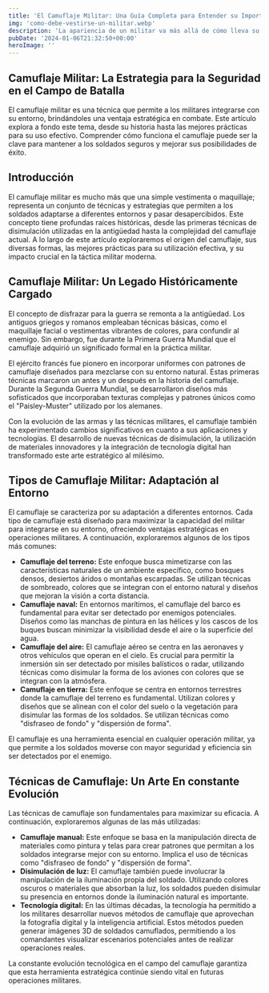 ```yaml
---
title: 'El Camuflaje Militar: Una Guía Completa para Entender su Importancia y Uso - Camuflaje Militar'
img: 'como-debe-vestirse-un-militar.webp'
description: 'La apariencia de un militar va más allá de cómo lleva su uniforme; su habilidad para camuflarse es fundamental. El camuflaje es una herramienta esencial para'
pubDate: '2024-01-06T21:32:50+00:00'
heroImage: ''
---
```

    
  ## Camuflaje Militar: La Estrategia para la Seguridad en el Campo de Batalla

El camuflaje militar es una técnica que permite a los militares integrarse con su entorno, brindándoles una ventaja estratégica en combate. Este artículo explora a fondo este tema, desde su historia hasta las mejores prácticas para su uso efectivo. Comprender cómo funciona el camuflaje puede ser la clave para mantener a los soldados seguros y mejorar sus posibilidades de éxito.

## Introducción
El camuflaje militar es mucho más que una simple vestimenta o maquillaje; representa un conjunto de técnicas y estrategias que permiten a los soldados adaptarse a diferentes entornos y pasar desapercibidos. Este concepto tiene profundas raíces históricas, desde las primeras técnicas de disimulación utilizadas en la antigüedad hasta la complejidad del camuflaje actual. A lo largo de este artículo exploraremos el origen del camuflaje, sus diversas formas, las mejores prácticas para su utilización efectiva, y su impacto crucial en la táctica militar moderna.

## Camuflaje Militar: Un Legado Históricamente Cargado
El concepto de disfrazar para la guerra se remonta a la antigüedad. Los antiguos griegos y romanos empleaban técnicas básicas, como el maquillaje facial o vestimentas vibrantes de colores, para confundir al enemigo. Sin embargo, fue durante la Primera Guerra Mundial que el camuflaje adquirió un significado formal en la práctica militar.

El ejército francés fue pionero en incorporar uniformes con patrones de camuflaje diseñados para mezclarse con su entorno natural. Estas primeras técnicas marcaron un antes y un después en la historia del camuflaje. Durante la Segunda Guerra Mundial, se desarrollaron diseños más sofisticados que incorporaban texturas complejas y patrones únicos como el "Paisley-Muster" utilizado por los alemanes. 

Con la evolución de las armas y las técnicas militares, el camuflaje también ha experimentado cambios significativos en cuanto a sus aplicaciones y tecnologías. El desarrollo de nuevas técnicas de disimulación, la utilización de materiales innovadores y la integración de tecnología digital han transformado este arte estratégico al milésimo.

## Tipos de Camuflaje Militar: Adaptación al Entorno
El camuflaje se caracteriza por su adaptación a diferentes entornos. Cada tipo de camuflaje está diseñado para maximizar la capacidad del militar para integrarse en su entorno, ofreciendo ventajas estratégicas en operaciones militares. A continuación, exploraremos algunos de los tipos más comunes:

* **Camuflaje del terreno:** Este enfoque busca mimetizarse con las características naturales de un ambiente específico, como bosques densos, desiertos áridos o montañas escarpadas. Se utilizan técnicas de sombreado, colores que se integran con el entorno natural y diseños que mejoran la visión a corta distancia.
* **Camuflaje naval:** En entornos marítimos, el camuflaje del barco es fundamental para evitar ser detectado por enemigos potenciales. Diseños como las manchas de pintura en las hélices y los cascos de los buques buscan minimizar la visibilidad desde el aire o la superficie del agua.
* **Camuflaje del aire:** El camuflaje aéreo se centra en las aeronaves y otros vehículos que operan en el cielo. Es crucial para permitir la inmersión sin ser detectado por misiles balísticos o radar, utilizando técnicas como disimular la forma de los aviones con colores que se integran con la atmósfera.
* **Camuflaje en tierra:** Este enfoque se centra en entornos terrestres donde la camuflaje del terreno es fundamental. Utilizan colores y diseños que se alinean con el color del suelo o la vegetación para disimular las formas de los soldados. Se utilizan técnicas como "disfraseo de fondo" y "dispersión de forma".

El camuflaje es una herramienta esencial en cualquier operación militar, ya que permite a los soldados moverse con mayor seguridad y eficiencia sin ser detectados por el enemigo.

## Técnicas de Camuflaje: Un Arte En constante Evolución
Las técnicas de camuflaje son fundamentales para maximizar su eficacia. A continuación, exploraremos algunas de las más utilizadas:

* **Camuflaje manual:** Este enfoque se basa en la manipulación directa de materiales como pintura y telas para crear patrones que permitan a los soldados integrarse mejor con su entorno. Implica el uso de técnicas como "disfraseo de fondo" y "dispersión de forma".
* **Disimulación de luz:** El camuflaje también puede involucrar la manipulación de la iluminación propia del soldado. Utilizando colores oscuros o materiales que absorban la luz, los soldados pueden disimular su presencia en entornos donde la iluminación natural es importante.
* **Tecnología digital:** En las últimas décadas, la tecnología ha permitido a los militares desarrollar nuevos métodos de camuflaje que aprovechan la fotografía digital y la inteligencia artificial. Estos métodos pueden generar imágenes 3D de soldados camuflados, permitiendo a los comandantes visualizar escenarios potenciales antes de realizar operaciones reales.

La constante evolución tecnológica en el campo del camuflaje garantiza que esta herramienta estratégica continúe siendo vital en futuras operaciones militares.
  